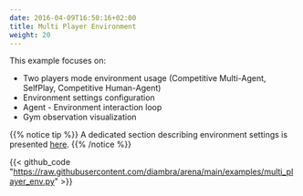 ```yaml
---
date: 2016-04-09T16:50:16+02:00
title: Multi Player Environment
weight: 20
---
```


This example focuses on:

- Two players mode environment usage (Competitive Multi-Agent, SelfPlay, Competitive Human-Agent)
- Environment settings configuration
- Agent - Environment interaction loop
- Gym observation visualization

{{% notice tip %}}
A dedicated section describing environment settings is presented <a href="../../../envs/#settings">here</a>.
{{% /notice %}}

{{< github_code "https://raw.githubusercontent.com/diambra/arena/main/examples/multi_player_env.py" >}}
